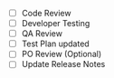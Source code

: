 - [ ] Code Review
- [ ] Developer Testing
- [ ] QA Review
- [ ] Test Plan updated
- [ ] PO Review (Optional)
- [ ] Update Release Notes